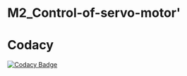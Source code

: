 # M2_Control-of-servo-motor'
# Codacy
[![Codacy Badge](https://app.codacy.com/project/badge/Grade/5759df521b3d4d01a030f6aa29613b7c)](https://www.codacy.com/gh/rohithd81/M2_Control-of-servo-motor/dashboard?utm_source=github.com&amp;utm_medium=referral&amp;utm_content=rohithd81/M2_Control-of-servo-motor&amp;utm_campaign=Badge_Grade)
